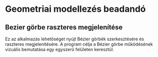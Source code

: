 # Geometriai modellezés beadandó
## Bezier görbe raszteres megjelenítése
Ez az alkalmazás lehetőséget nyújt Bézier görbék szerkesztésére és raszteres megjelenítésére. A program célja a Bézier görbe működésének vizuális bemutatása egy egyszerű felületen keresztül.
